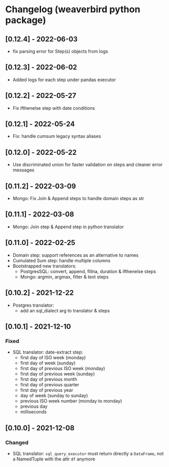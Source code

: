 # Changelog (weaverbird python package)

## [0.12.4] - 2022-06-03

- fix parsing error for Step(s) objects from logs

## [0.12.3] - 2022-06-02

- Added logs for each step under pandas executor

## [0.12.2] - 2022-05-27

- Fix ifthenelse step with date conditions

## [0.12.1] - 2022-05-24

- Fix: handle cumsum legacy syntax aliases

## [0.12.0] - 2022-05-22

- Use discriminated union for faster validation on steps and cleaner error messages

## [0.11.2] - 2022-03-09

- Mongo: Fix Join & Append steps to handle domain steps as str

## [0.11.1] - 2022-03-08

- Mongo: Join step & Append step in python translator


## [0.11.0] - 2022-02-25

- Domain step: support references as an alternative to names
- Cumulated Sum step: handle multiple columns
- Bootstrapped new translators:
  - PostgresSQL: convert, append, fillna, duration & ifthenelse steps
  - Mongo: argmin, argmax, filter & text steps

## [0.10.2] - 2021-12-22

- Postgres translator:
  - add an sql_dialect arg to translator & steps


## [0.10.1] - 2021-12-10

### Fixed

- SQL translator: date-extract step:
  - first day of ISO week (monday)
  - first day of week (sunday)
  - first day of previous ISO week (monday)
  - first day of previous week (sunday)
  - first day of previous month
  - first day of previous quarter
  - first day of previous year
  - day of week (sunday to sunday)
  - previous ISO week number (monday to monday)
  - previous day
  - milliseconds

## [0.10.0] - 2021-12-08

### Changed
- SQL translator: `sql_query_executor` must return directly a `DataFrame`, not a NamedTuple with the attr `df` anymore
